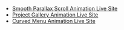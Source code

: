 - [Smooth Parallax Scroll Animation Live Site](https://animations-nextjs-flax.vercel.app/)
- [Project Gallery Animation Live Site](https://animations-one-lemon.vercel.app/)
- [Curved Menu Animation Live Site](https://animations-nextjs-wk4t.vercel.app/)
